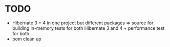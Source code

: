 TODO
====

- Hibernate 3 + 4 in one project but different packages => source for building in-memory tests for both Hibernate 3 
  and 4 + performance test for both 
- pom clean up